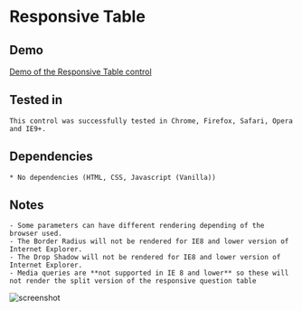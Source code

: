 Responsive Table
================

Demo
-------

[Demo of the Responsive Table control](http://demo.askia.com/WebProd/cgi-bin/AskiaExt.dll?Action=StartSurvey&SurveyName=ADC2_ResponsiveTable)

Tested in
-----------

    This control was successfully tested in Chrome, Firefox, Safari, Opera and IE9+.

Dependencies
-----------------

    * No dependencies (HTML, CSS, Javascript (Vanilla))

Notes
-------

    - Some parameters can have different rendering depending of the browser used.
    - The Border Radius will not be rendered for IE8 and lower version of Internet Explorer.
    - The Drop Shadow will not be rendered for IE8 and lower version of Internet Explorer.
	- Media queries are **not supported in IE 8 and lower** so these will not render the split version of the responsive question table

![screenshot](/example/adc2-headedScale.png)
